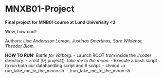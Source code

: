 # MNXB01-Project
**Final project for MNB01 course at Lund Univerisity &lt;3**

Wow, how cool!

Authors: *Lisa Andersson Loman, Justinas Smertinas, Sara Wildenor, Theodor Blom.*

**HOW TO RUN:**
*Battle for Valborg:*
    - Launch ROOT from inside the ./code/ directory.
    - >root [0] project()
*Take me to the moon:*
    - Execute a bash script to run both our datahandling script and R script.
    - chmod +x run_take_me_to_the_moon.sh
    - ./run_take_me_to_the_moon.sh
